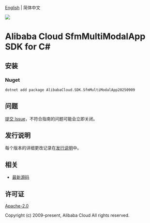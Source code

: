 [English](README.md) | 简体中文

![](https://aliyunsdk-pages.alicdn.com/icons/AlibabaCloud.svg)

# Alibaba Cloud SfmMultiModalApp SDK for C#

## 安装

### Nuget

```bash
dotnet add package AlibabaCloud.SDK.SfmMultiModalApp20250909
```

## 问题

[提交 Issue](https://github.com/aliyun/alibabacloud-csharp-sdk/issues/new)，不符合指南的问题可能会立即关闭。

## 发行说明

每个版本的详细更改记录在[发行说明](./ChangeLog.md)中。

## 相关

* [最新源码](https://github.com/aliyun/alibabacloud-csharp-sdk/)

## 许可证

[Apache-2.0](http://www.apache.org/licenses/LICENSE-2.0)

Copyright (c) 2009-present, Alibaba Cloud All rights reserved.

